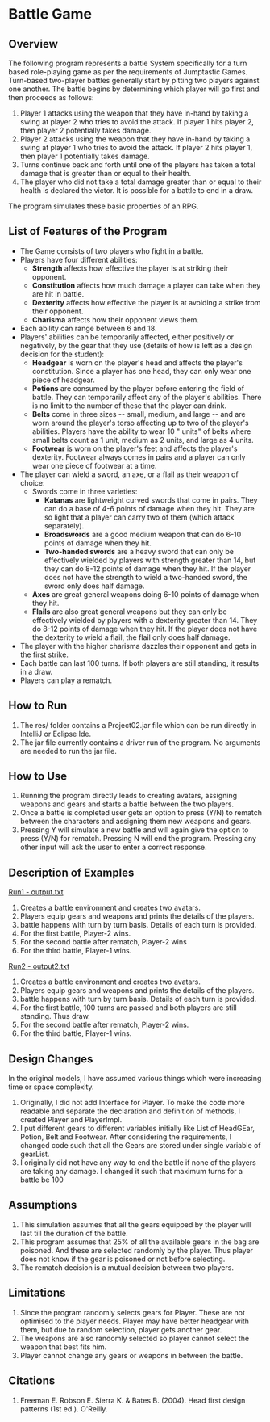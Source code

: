 # Battle Game

## Overview

The following program represents a battle System specifically for a turn based role-playing game as
per the requirements of Jumptastic Games. Turn-based two-player battles generally start by pitting
two players against one another. The battle begins by determining which player will go first and
then proceeds as follows:

1) Player 1 attacks using the weapon that they have in-hand by taking a swing at player 2 who tries
   to avoid the attack. If player 1 hits player 2, then player 2 potentially takes damage.
2) Player 2 attacks using the weapon that they have in-hand by taking a swing at player 1 who tries
   to avoid the attack. If player 2 hits player 1, then player 1 potentially takes damage.
3) Turns continue back and forth until one of the players has taken a total damage that is greater
   than or equal to their health.
4) The player who did not take a total damage greater than or equal to their health is declared the
   victor. It is possible for a battle to end in a draw.

The program simulates these basic properties of an RPG.

## List of Features of the Program

* The Game consists of two players who fight in a battle.
* Players have four different abilities:
    * <b>Strength</b> affects how effective the player is at striking their opponent.
    * <b>Constitution</b> affects how much damage a player can take when they are hit in battle.
    * <b>Dexterity</b> affects how effective the player is at avoiding a strike from their opponent.
    * <b>Charisma</b> affects how their opponent views them.
* Each ability can range between 6 and 18.
* Players' abilities can be temporarily affected, either positively or negatively, by the gear that
  they use (details of how is left as a design decision for the student):
    * <b>Headgear</b> is worn on the player's head and affects the player's constitution. Since a player
      has one head, they can only wear one piece of headgear.
    * <b>Potions</b> are consumed by the player before entering the field of battle. They can temporarily
      affect any of the player's abilities. There is no limit to the number of these that the player
      can drink.
    * <b>Belts</b> come in three sizes -- small, medium, and large -- and are worn around the player's
      torso affecting up to two of the player's abilities. Players have the ability to wear 10 "
      units" of belts where small belts count as 1 unit, medium as 2 units, and large as 4 units.
    * <b>Footwear</b> is worn on the player's feet and affects the player's dexterity. Footwear always
      comes in pairs and a player can only wear one piece of footwear at a time.
* The player can wield a sword, an axe, or a flail as their weapon of choice:
    * Swords come in three varieties:
        * <b>Katanas</b> are lightweight curved swords that come in pairs. They can do a base of 4-6 points
          of damage when they hit. They are so light that a player can carry two of them (which
          attack separately).
        * <b>Broadswords</b> are a good medium weapon that can do 6-10 points of damage when they hit.
        * <b>Two-handed swords</b> are a heavy sword that can only be effectively wielded by players with
          strength greater than 14, but they can do 8-12 points of damage when they hit. If the player
          does not have the strength to wield a two-handed sword, the sword only does half damage.
    * <b>Axes</b> are great general weapons doing 6-10 points of damage when they hit.
    * <b>Flails</b> are also great general weapons but they can only be effectively wielded by players with
      a dexterity greater than 14. They do 8-12 points of damage when they hit. If the player does
      not have the dexterity to wield a flail, the flail only does half damage.
* The player with the higher charisma dazzles their opponent and gets in the first strike.
* Each battle can last 100 turns. If both players are still standing, it results in a draw.
* Players can play a rematch. 

## How to Run

1) The res/ folder contains a Project02.jar file which can be run directly in IntelliJ or Eclipse Ide.
2) The jar file currently contains a driver run of the program. No arguments are needed to run the jar file.

## How to Use
1) Running the program directly leads to creating avatars, assigning weapons and gears and starts a battle between the two players.
2) Once a battle is completed user gets an option to press (Y/N) to rematch between the characters and assigning them new weapons and gears.
3) Pressing Y will simulate a new battle and will again give the option to press (Y/N) for rematch.
Pressing N will end the program.
Pressing any other input will ask the user to enter a correct response.

## Description of Examples

<ins>Run1 - output.txt</ins>

1) Creates a battle environment and creates two avatars.
2) Players equip gears and weapons and prints the details of the players.
3) battle happens with turn by turn basis. Details of each turn is provided.
4) For the first battle, Player-2 wins.
5) For the second battle after rematch, Player-2 wins
6) For the third battle, Player-1 wins.

<ins>Run2 - output2.txt</ins>

1) Creates a battle environment and creates two avatars.
2) Players equip gears and weapons and prints the details of the players.
3) battle happens with turn by turn basis. Details of each turn is provided.
4) For the first battle, 100 turns are passed and both players are still standing. Thus draw.
5) For the second battle after rematch, Player-2 wins.
6) For the third battle, Player-1 wins.


## Design Changes

In the original models, I have assumed various things which were increasing time or space
complexity.

1) Originally, I did not add Interface for Player. To make the code more readable and
   separate the declaration and definition of methods, I created Player and PlayerImpl.
2) I put different gears to different variables initially like List of HeadGEar, Potion, Belt and Footwear. After considering the requirements, I changed code such that all the Gears are stored under single variable of gearList.
3) I originally did not have any way to end the battle if none of the players are taking any damage. I changed it such that maximum turns for a battle be 100

## Assumptions

1) This simulation assumes that all the gears equipped by the player will last till the duration of the battle.
2) This program assumes that 25% of all the available gears in the bag are poisoned. And these are selected randomly by the player. Thus player does not know if the gear is poisoned or not before selecting.
3) The rematch decision is a mutual decision between two players.

## Limitations

1) Since the program randomly selects gears for Player. These are not optimised to the player needs. Player may have better headgear with them, but due to random selection, player gets another gear.
2) The weapons are also randomly selected so player cannot select the weapon that best fits him.
3) Player cannot change any gears or weapons in between the battle.

## Citations
1) Freeman E. Robson E. Sierra K. & Bates B. (2004). Head first design patterns (1st ed.). O'Reilly.